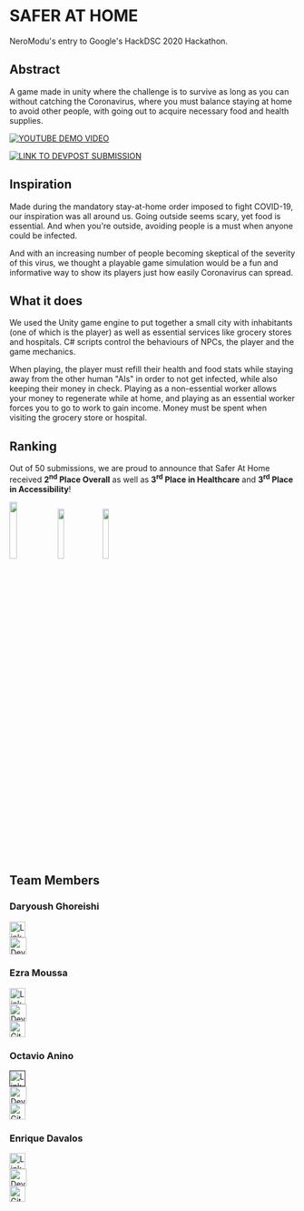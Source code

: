 
# SAFER AT HOME
NeroModu's entry to Google's HackDSC 2020 Hackathon.

## Abstract
A game made in unity where the challenge is to survive as long as you can without catching the Coronavirus, where you must balance staying at home to avoid other people, with going out to acquire necessary food and health supplies.

[![YOUTUBE DEMO VIDEO](https://i.imgur.com/XmHDjGU.png)](https://www.youtube.com/watch?v=sJjylOtMkVE)


[![LINK TO DEVPOST SUBMISSION](https://marketing-challengepost.netdna-ssl.com/assets/reimagine2/devpost-logo-f9249efcf3c5cb05b96b64c292f54734.svg)](https://devpost.com/software/safer-at-home)

## Inspiration
Made during the mandatory stay-at-home order imposed to fight COVID-19, our inspiration was all around us. Going outside seems scary, yet food is essential. And when you're outside, avoiding people is a must when anyone could be infected.

And with an increasing number of people becoming skeptical of the severity of this virus, we thought a playable game simulation would be a fun and informative way to show its players just how easily Coronavirus can spread.

## What it does
We used the Unity game engine to put together a small city with inhabitants (one of which is the player) as well as essential services like grocery stores and hospitals. C# scripts control the behaviours of NPCs, the player and the game mechanics.

When playing, the player must refill their health and food stats while staying away from the other human "AIs" in order to not get infected, while also keeping their money in check. Playing as a non-essential worker allows your money to regenerate while at home, and playing as an essential worker forces you to go to work to gain income. Money must be spent when visiting the grocery store or hospital.

## Ranking
Out of 50 submissions, we are proud to announce that Safer At Home received **2<sup>nd</sup> Place Overall** as well as **3<sup>rd</sup> Place in Healthcare** and **3<sup>rd</sup> Place in Accessibility**!

<img src="https://i.imgur.com/vEWLPs4.png" width="16%" height="16%"> <img src="https://i.imgur.com/NWv1wyQ.png" width="15%" height="15%"> <img src="https://i.imgur.com/NWv1wyQ.png" width="15%" height="15%">

## Team Members
### Daryoush Ghoreishi
<a href="https://www.linkedin.com/in/daryoush-ghoreishi/">
	<img alt="LinkedIn" src="https://www.pinclipart.com/picdir/middle/55-557142_banner-black-and-white-download-linkedin-svg-instagram.png" width="28" height="28">
</a>
<br>
<a href="https://devpost.com/daryoush-ghoreishi">
	<img alt="Devpost" src="https://cdn.iconscout.com/icon/free/png-512/dev-post-555431.png" width="30" height="30">
</a>

### Ezra Moussa
<a href="https://www.linkedin.com/in/ezramoussa/">
	<img alt="LinkedIn" src="https://www.pinclipart.com/picdir/middle/55-557142_banner-black-and-white-download-linkedin-svg-instagram.png" width="28" height="28">
</a>
<br>
<a href="https://devpost.com/EzraMoussa">
	<img alt="Devpost" src="https://cdn.iconscout.com/icon/free/png-512/dev-post-555431.png" width="30" height="30">
</a>
<br>
<a href="https://github.com/EzraMoussa">
	<img alt="Github" src="https://image.flaticon.com/icons/svg/25/25231.svg" width="28" height="28">
</a>

### Octavio Anino
<a href="">
	<img alt="LinkedIn" src="https://www.pinclipart.com/picdir/middle/55-557142_banner-black-and-white-download-linkedin-svg-instagram.png" width="28" height="28">
</a>
<br>
<a href="https://devpost.com/octavio-anino">
	<img alt="Devpost" src="https://cdn.iconscout.com/icon/free/png-512/dev-post-555431.png" width="30" height="30">
</a>
<br>
<a href="https://github.com/OctavioAB">
	<img alt="Github" src="https://image.flaticon.com/icons/svg/25/25231.svg" width="28" height="28">
</a>

### Enrique Davalos
<a href="https://www.linkedin.com/in/enrique-davalos/">
	<img alt="LinkedIn" src="https://www.pinclipart.com/picdir/middle/55-557142_banner-black-and-white-download-linkedin-svg-instagram.png" width="28" height="28">
</a>
<br>
<a href="https://devpost.com/mtxrii">
	<img alt="Devpost" src="https://cdn.iconscout.com/icon/free/png-512/dev-post-555431.png" width="30" height="30">
</a>
<br>
<a href="https://github.com/mtxrii">
	<img alt="Github" src="https://image.flaticon.com/icons/svg/25/25231.svg" width="28" height="28">
</a>

